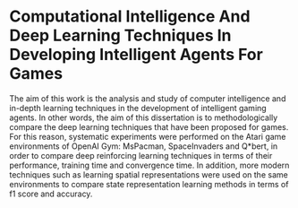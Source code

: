 # Computational Intelligence And Deep Learning Techniques In Developing Intelligent Agents For Games

The aim of this work is the analysis and study of computer intelligence and in-depth learning techniques in the development of intelligent gaming agents. In other words, the aim of this dissertation is to methodologically compare the deep learning techniques that have been proposed for games. For this reason, systematic experiments were performed on the Atari game environments of OpenAI Gym: MsPacman, SpaceInvaders and Q*bert, in order to compare deep reinforcing learning techniques in terms of their performance, training time and convergence time. In addition, more modern techniques such as learning spatial representations were used on the same environments to compare state representation learning methods in terms of f1 score and accuracy.
